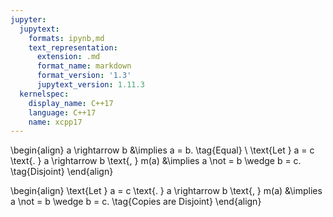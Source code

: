 ```yaml
---
jupyter:
  jupytext:
    formats: ipynb,md
    text_representation:
      extension: .md
      format_name: markdown
      format_version: '1.3'
      jupytext_version: 1.11.3
  kernelspec:
    display_name: C++17
    language: C++17
    name: xcpp17
---
```


\begin{align}
a \rightarrow b &\implies a = b. \tag{Equal} \\
\text{Let } a = c  \text{. } a \rightarrow b \text{, } m(a) &\implies a \not = b \wedge b = c. \tag{Disjoint}
\end{align}


\begin{align}
\text{Let } a = c  \text{. } a \rightarrow b \text{, } m(a) &\implies a \not = b \wedge b = c. \tag{Copies are Disjoint}
\end{align}

```c++

```
